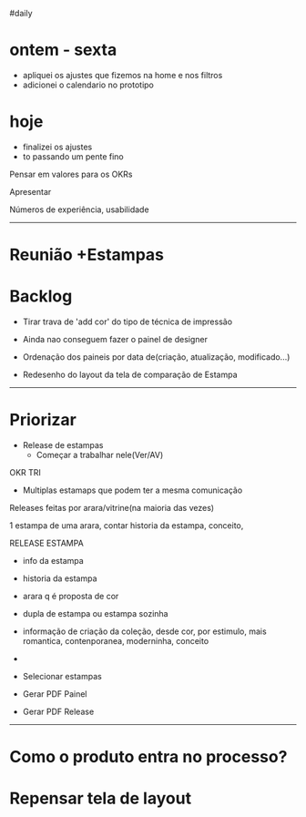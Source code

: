#daily 

# ontem - sexta
- apliquei os ajustes que fizemos na home e nos filtros
- adicionei o calendario no prototipo

# hoje
- finalizei os ajustes
- to passando um pente fino 


Pensar em valores para os OKRs

Apresentar

Números de experiência, usabilidade


---


# Reunião +Estampas

# Backlog

- Tirar trava de 'add cor' do tipo de técnica de impressão

- Ainda nao conseguem fazer o painel de designer

- Ordenação dos paineis por data de(criação, atualização, modificado...) 

- Redesenho do layout da tela de comparação de Estampa

---

# Priorizar
- Release de estampas
  - Começar a trabalhar nele(Ver/AV)

OKR TRI
- Multiplas estamaps que podem ter a mesma comunicação

Releases feitas por arara/vitrine(na maioria das vezes)

1 estampa de uma arara, contar historia da estampa, conceito, 

RELEASE ESTAMPA
- info da estampa
- historia da estampa
- arara q é proposta de cor
- dupla de estampa ou estampa sozinha
- informação de criação da coleção, desde cor, por estimulo, mais romantica, contenporanea, moderninha, conceito
- 
- Selecionar estampas

- Gerar PDF Painel
- Gerar PDF Release


---

# Como o produto entra no processo?

# Repensar tela de layout
